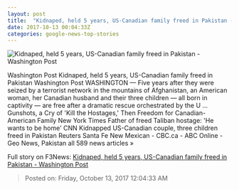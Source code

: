 ```yaml
---
layout: post
title:  "Kidnaped, held 5 years, US-Canadian family freed in Pakistan - Washington Post"
date: 2017-10-13 00:04:33Z
categories: google-news-top-stories
---
```


![Kidnaped, held 5 years, US-Canadian family freed in Pakistan - Washington Post](https://img.washingtonpost.com/rf/image_1484w/2010-2019/Wires/Online/2017-10-12/AP/Images/APTOPIX_Afghanistan_Missing_Couple_97619.jpg-a3eba.jpg?t=20170517)

Washington Post Kidnaped, held 5 years, US-Canadian family freed in Pakistan Washington Post WASHINGTON — Five years after they were seized by a terrorist network in the mountains of Afghanistan, an American woman, her Canadian husband and their three children — all born in captivity — are free after a dramatic rescue orchestrated by the U ... Gunshots, a Cry of 'Kill the Hostages,' Then Freedom for Canadian-American Family New York Times Father of freed Taliban hostage: 'He wants to be home' CNN Kidnapped US-Canadian couple, three children freed in Pakistan Reuters Santa Fe New Mexican - CBC.ca - ABC Online - Geo News, Pakistan all 589 news articles »


Full story on F3News: [Kidnaped, held 5 years, US-Canadian family freed in Pakistan - Washington Post](http://www.f3nws.com/n/phv4nG)

> Posted on: Friday, October 13, 2017 12:04:33 AM
